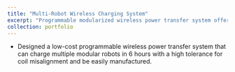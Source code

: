 ```yaml
---
title: "Multi-Robot Wireless Charging System"
excerpt: "Programmable modularized wireless power transfer system offering flexible charging functions for multi-robot systems and strong tolerance for coil misalignment<br/><img src='/files/wpt/cover.png'>"
collection: portfolio
---
```


- Designed a low-cost programmable wireless power transfer system that can charge multiple modular robots in 6 hours with a high tolerance for coil misalignment and be easily manufactured.
